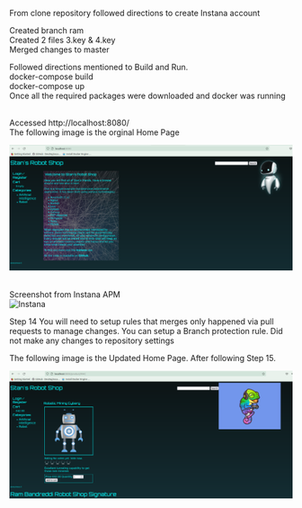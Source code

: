 From clone repository followed directions to create Instana account

Created branch ram <br>
Created 2 files 3.key & 4.key
<br>
Merged changes to master

Followed directions mentioned to Build and Run.<br>
docker-compose build<br>
docker-compose up<br>
Once all the required packages were downloaded and docker was running<br><br>

Accessed http://localhost:8080/<br>
The following image is the orginal Home Page

![Alt text](/images/StanHomePage.png?raw=true "Orginal Home Page")

<br>Screenshot from Instana APM<br>
![Instana](https://user-images.githubusercontent.com/98928108/152668115-5101d073-98cb-4af3-ab89-cd6977ab17ad.PNG)


Step 14
You will need to setup rules that merges only happened via pull requests to manage changes. You can setup a Branch protection rule. Did not make any changes to repository settings




The following image is the Updated Home Page. After following Step 15.

![Alt text](/images/UpdateHomePage.png?raw=true "Updated Home Page")
